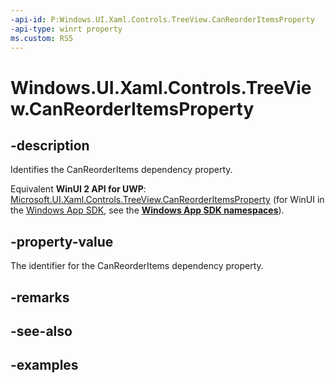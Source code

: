 ```yaml
---
-api-id: P:Windows.UI.Xaml.Controls.TreeView.CanReorderItemsProperty
-api-type: winrt property
ms.custom: RS5
---
```


<!-- Property syntax.
public DependencyProperty CanReorderItemsProperty { get; }
-->

# Windows.UI.Xaml.Controls.TreeView.CanReorderItemsProperty

## -description

Identifies the CanReorderItems dependency property.

Equivalent **WinUI 2 API for UWP**: [Microsoft.UI.Xaml.Controls.TreeView.CanReorderItemsProperty](/windows/winui/api/microsoft.ui.xaml.controls.treeview.canreorderitemsproperty) (for WinUI in the [Windows App SDK](/windows/apps/windows-app-sdk/), see the **[Windows App SDK namespaces](/windows/windows-app-sdk/api/winrt/)**).

## -property-value

The identifier for the CanReorderItems dependency property.

## -remarks

## -see-also

## -examples

